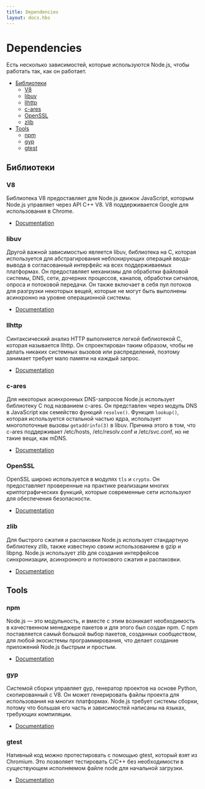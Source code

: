 ```yaml
---
title: Dependencies
layout: docs.hbs
---
```


# Dependencies

Есть несколько зависимостей, которые используются Node.js, чтобы работать так, как он работает.

* [Библиотеки](#libraries)
  * [V8](#v8)
  * [libuv](#libuv)
  * [llhttp](#llhttp)
  * [c-ares](#c-ares)
  * [OpenSSL](#openssl)
  * [zlib](#zlib)
* [Tools](#tools)
  * [npm](#npm)
  * [gyp](#gyp)
  * [gtest](#gtest)

## Библиотеки

### V8

Библиотека V8 предоставляет для Node.js движок JavaScript, которым Node.js управляет через API C++ V8. V8 поддерживается Google для использования в Chrome.

* [Documentation](https://v8.dev/docs)

### libuv

Другой важной зависимостью является libuv, библиотека на C, которая используется для абстрагирования неблокирующих операций ввода-вывода в согласованный интерфейс на всех поддерживаемых платформах. Он предоставляет механизмы для обработки файловой системы, DNS, сети, дочерних процессов, каналов, обработки сигналов, опроса и потоковой передачи. Он также включает в себя пул потоков для разгрузки некоторых вещей, которые не могут быть выполнены асинхронно на уровне операционной системы.

* [Documentation](http://docs.libuv.org/)

### llhttp

Синтаксический анализ HTTP выполняется легкой библиотекой C, которая называется llhttp. Он спроектирован таким образом, чтобы не делать никаких системных вызовов или распределений, поэтому занимает требует мало памяти на каждый запрос.

* [Documentation](https://github.com/nodejs/llhttp)

### c-ares

Для некоторых асинхронных DNS-запросов Node.js использует библиотеку C под названием c-ares. Он представлен через модуль DNS в JavaScript как семейство функций `resolve()`. Функция `lookup()`, которая используется остальной частью ядра, использует многопоточные вызовы `getaddrinfo(3)` в libuv. Причина этого в том, что c-ares поддерживает /etc/hosts, /etc/resolv.conf и /etc/svc.conf, но не такие вещи, как mDNS.

* [Documentation](https://c-ares.haxx.se/docs.html)

### OpenSSL

OpenSSL широко используется в модулях `tls` и `crypto`. Он предоставляет проверенные на практике реализации многих криптографических функций, которые современные сети используют для обеспечения безопасности.

* [Documentation](https://www.openssl.org/docs/)

### zlib

Для быстрого сжатия и распаковки Node.js использует стандартную библиотеку zlib, также известную своим использованием в gzip и libpng. Node.js использует zlib для создания интерфейсов синхронизации, асинхронного и потокового сжатия и распаковки.

* [Documentation](https://www.zlib.net/manual.html)

## Tools

### npm

Node.js ― это модульность, и вместе с этим возникает необходимость в качественном менеджере пакетов и для этого был создан npm. С npm поставляется самый большой выбор пакетов, созданных сообществом, для любой экосистемы программирования, что делает создание приложений Node.js быстрым и простым.

* [Documentation](https://docs.npmjs.com/)

### gyp

Системой сборки управляет gyp, генератор проектов на основе Python, скопированный с V8. Он может генерировать файлы проекта для использования на многих платформах. Node.js требует системы сборки, потому что большая его часть и зависимостей написаны на языках, требующих компиляции.

* [Documentation](https://gyp.gsrc.io/docs/UserDocumentation.md)

### gtest

Нативный код можно протестировать с помощью gtest, который взят из Chromium. Это позволяет тестировать C/C++ без необходимости в существующем исполняемом файле node для начальной загрузки.

* [Documentation](https://code.google.com/p/googletest/wiki/V1_7_Documentation)
